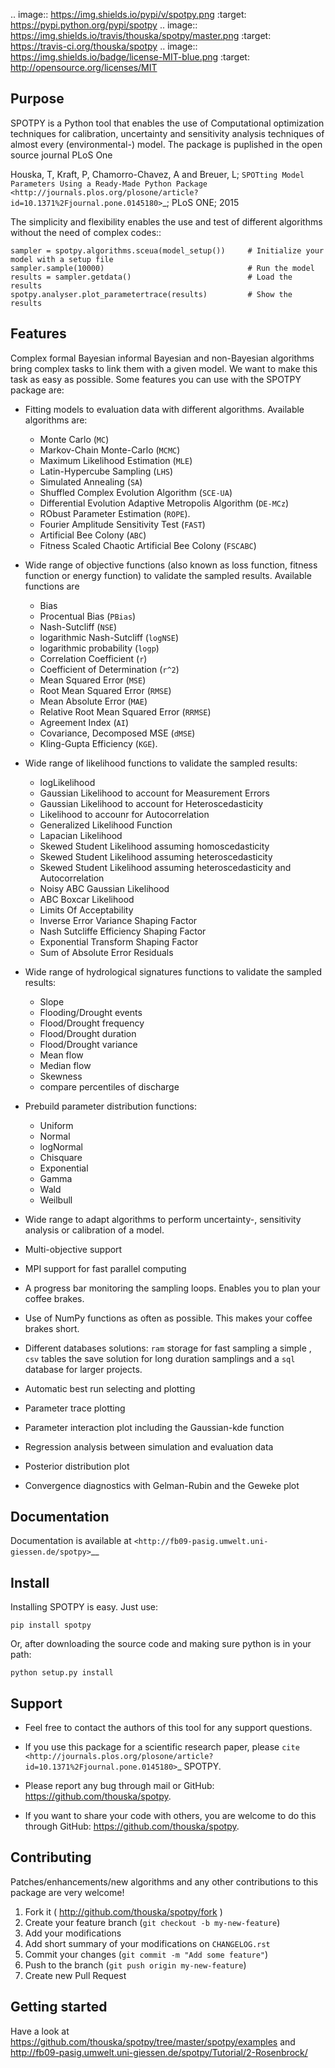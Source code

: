 .. image:: https://img.shields.io/pypi/v/spotpy.png
  :target: https://pypi.python.org/pypi/spotpy
.. image:: https://img.shields.io/travis/thouska/spotpy/master.png
  :target: https://travis-ci.org/thouska/spotpy
.. image:: https://img.shields.io/badge/license-MIT-blue.png
  :target: http://opensource.org/licenses/MIT


Purpose
-------

SPOTPY is a Python tool that enables the use of Computational optimization techniques for calibration, uncertainty 
and sensitivity analysis techniques of almost every (environmental-) model. The package is puplished in the open source journal PLoS One

Houska, T, Kraft, P, Chamorro-Chavez, A and Breuer, L; `SPOTting Model Parameters Using a Ready-Made Python Package <http://journals.plos.org/plosone/article?id=10.1371%2Fjournal.pone.0145180>`_; PLoS ONE; 2015

The simplicity and flexibility enables the use and test of different 
algorithms without the need of complex codes::

	sampler = spotpy.algorithms.sceua(model_setup())     # Initialize your model with a setup file
	sampler.sample(10000)                                # Run the model
	results = sampler.getdata()                          # Load the results
	spotpy.analyser.plot_parametertrace(results)         # Show the results


Features
--------

Complex formal Bayesian informal Bayesian and non-Bayesian algorithms bring complex tasks to link them with a given model. 
We want to make this task as easy as possible. Some features you can use with the SPOTPY package are:

* Fitting models to evaluation data with different algorithms. 
  Available algorithms are: 
  
  * Monte Carlo (`MC`)
  * Markov-Chain Monte-Carlo (`MCMC`)
  * Maximum Likelihood Estimation (`MLE`)
  * Latin-Hypercube Sampling (`LHS`) 
  * Simulated Annealing (`SA`)
  * Shuffled Complex Evolution Algorithm (`SCE-UA`)
  * Differential Evolution Adaptive Metropolis Algorithm (`DE-MCz`) 
  * RObust Parameter Estimation (`ROPE`).
  * Fourier Amplitude Sensitivity Test (`FAST`)
  * Artificial Bee Colony (`ABC`)
  * Fitness Scaled Chaotic Artificial Bee Colony (`FSCABC`)

* Wide range of objective functions (also known as loss function, fitness function or energy function) to validate the sampled results. Available functions are

  * Bias
  * Procentual Bias (`PBias`)
  * Nash-Sutcliff (`NSE`)
  * logarithmic Nash-Sutcliff (`logNSE`)
  * logarithmic probability (`logp`)
  * Correlation Coefficient (`r`)
  * Coefficient of Determination (`r^2`)
  * Mean Squared Error (`MSE`)
  * Root Mean Squared Error (`RMSE`)
  * Mean Absolute Error (`MAE`)
  * Relative Root Mean Squared Error (`RRMSE`)
  * Agreement Index (`AI`)
  * Covariance, Decomposed MSE (`dMSE`)
  * Kling-Gupta Efficiency (`KGE`).

* Wide range of likelihood functions to validate the sampled results:
  * logLikelihood
  * Gaussian Likelihood to account for Measurement Errors
  * Gaussian Likelihood to account for Heteroscedasticity
  * Likelihood to accounr for Autocorrelation
  * Generalized Likelihood Function
  * Lapacian Likelihood
  * Skewed Student Likelihood assuming homoscedasticity
  * Skewed Student Likelihood assuming heteroscedasticity
  * Skewed Student Likelihood assuming heteroscedasticity and Autocorrelation
  * Noisy ABC Gaussian Likelihood
  * ABC Boxcar Likelihood
  * Limits Of Acceptability
  * Inverse Error Variance Shaping Factor
  * Nash Sutcliffe Efficiency Shaping Factor
  * Exponential Transform Shaping Factor
  * Sum of Absolute Error Residuals

* Wide range of hydrological signatures functions to validate the sampled results:
  * Slope
  * Flooding/Drought events
  * Flood/Drought frequency
  * Flood/Drought duration
  * Flood/Drought variance
  * Mean flow
  * Median flow
  * Skewness
  * compare percentiles of discharge
  
* Prebuild parameter distribution functions: 
  * Uniform
  * Normal
  * logNormal
  * Chisquare
  * Exponential
  * Gamma
  * Wald
  * Weilbull

* Wide range to adapt algorithms to perform uncertainty-, sensitivity analysis or calibration
  of a model.

* Multi-objective support
 
* MPI support for fast parallel computing

* A progress bar monitoring the sampling loops. Enables you to plan your coffee brakes.

* Use of NumPy functions as often as possible. This makes your coffee brakes short.

* Different databases solutions: `ram` storage for fast sampling a simple , `csv` tables
  the save solution for long duration samplings and a `sql` database for larger projects.

* Automatic best run selecting and plotting

* Parameter trace plotting

* Parameter interaction plot including the Gaussian-kde function

* Regression analysis between simulation and evaluation data

* Posterior distribution plot

* Convergence diagnostics with Gelman-Rubin and the Geweke plot


Documentation
-------------

Documentation is available at `<http://fb09-pasig.umwelt.uni-giessen.de/spotpy>`__


Install
-------

Installing SPOTPY is easy. Just use:

	pip install spotpy

Or, after downloading the source code and making sure python is in your path:

	python setup.py install


Support
-------

* Feel free to contact the authors of this tool for any support questions.

* If you use this package for a scientific research paper, please `cite <http://journals.plos.org/plosone/article?id=10.1371%2Fjournal.pone.0145180>`_ SPOTPY.

* Please report any bug through mail or GitHub: https://github.com/thouska/spotpy.

* If you want to share your code with others, you are welcome to do this through GitHub: https://github.com/thouska/spotpy.


Contributing
------------
Patches/enhancements/new algorithms and any other contributions to this package are very welcome!

1. Fork it ( http://github.com/thouska/spotpy/fork )
2. Create your feature branch (``git checkout -b my-new-feature``)
3. Add your modifications
4. Add short summary of your modifications on ``CHANGELOG.rst``
5. Commit your changes (``git commit -m "Add some feature"``)
6. Push to the branch (``git push origin my-new-feature``)
7. Create new Pull Request


Getting started
---------------

Have a look at https://github.com/thouska/spotpy/tree/master/spotpy/examples and http://fb09-pasig.umwelt.uni-giessen.de/spotpy/Tutorial/2-Rosenbrock/